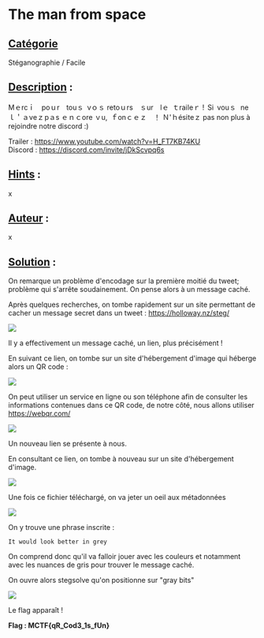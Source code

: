 # **The man from space**
## <u>**Catégorie**</u>

Stéganographie / Facile

## <u>**Description**</u> :

Mｅrcｉ pοｕr touｓ νｏｓ retοｕrs ｓur lｅ ｔraⅰleｒ ! 
Sі vοuｓ ne ｌ＇ａνeｚ pａs ｅｎｃore ｖu, ｆonｃｅｚ ！ Ｎ'ｈésⅰteｚ pas non plus à rejoindre notre discord :)

Trailer : https://www.youtube.com/watch?v=H_FT7KB74KU  
Discord : https://discord.com/invite/jDkScvpq6s

## <u>**Hints**</u> :

x

## <u>**Auteur**</u> :

x

## <u>Solution</u> :

On remarque un problème d'encodage sur la première moitié du tweet; problème qui s'arrête soudainement. On pense alors à un message caché.

Après quelques recherches, on tombe rapidement sur un site permettant de cacher un message secret dans un tweet : https://holloway.nz/steg/

![](./photos/secret.png)

Il y a effectivement un message caché, un lien, plus précisément ! 

En suivant ce lien, on tombe sur un site d'hébergement d'image qui héberge alors un QR code :

![](./photos/QR.png)

On peut utiliser un service en ligne ou son téléphone afin de consulter les informations contenues dans ce QR code, de notre côté, nous allons utiliser https://webqr.com/

![](./photos/qrsite.png)

Un nouveau lien se présente à nous.

En consultant ce lien, on tombe à nouveau sur un site d'hébergement d'image.

![](./photos/spaceonline.png)

Une fois ce fichier téléchargé, on va jeter un oeil aux métadonnées 

![](./photos/strings.png)

On y trouve une phrase inscrite :

```
It would look better in grey
```

On comprend donc qu'il va falloir jouer avec les couleurs et notamment avec les nuances de gris pour trouver le message caché.

On ouvre alors stegsolve qu'on positionne sur "gray bits"

![](./photos/stegsolve.png)

Le flag apparaît !  

**Flag : MCTF{qR_Cod3_1s_fUn}**